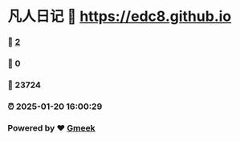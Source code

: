 # 凡人日记 :link: https://edc8.github.io 
### :page_facing_up: [2](https://edc8.github.io/tag.html) 
### :speech_balloon: 0 
### :hibiscus: 23724 
### :alarm_clock: 2025-01-20 16:00:29 
### Powered by :heart: [Gmeek](https://github.com/Meekdai/Gmeek)
